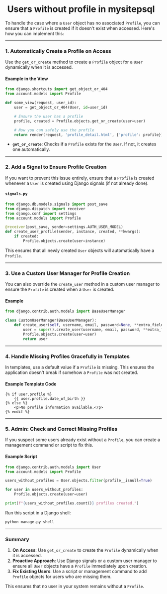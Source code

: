 #  Users without profile in mysitepsql

To handle the case where a `User` object has no associated `Profile`, you can ensure that a `Profile` is created if it doesn't exist when accessed. Here's how you can implement this:

---

### **1. Automatically Create a Profile on Access**

Use the `get_or_create` method to create a `Profile` object for a `User` dynamically when it is accessed.

#### Example in the View

```python
from django.shortcuts import get_object_or_404
from account.models import Profile

def some_view(request, user_id):
    user = get_object_or_404(User, id=user_id)

    # Ensure the user has a profile
    profile, created = Profile.objects.get_or_create(user=user)

    # Now you can safely use the profile
    return render(request, 'profile_detail.html', {'profile': profile})
```

- **`get_or_create`**: Checks if a `Profile` exists for the `User`. If not, it creates one automatically.

---

### **2. Add a Signal to Ensure Profile Creation**

If you want to prevent this issue entirely, ensure that a `Profile` is created whenever a `User` is created using Django signals (if not already done).

#### `signals.py`

```python
from django.db.models.signals import post_save
from django.dispatch import receiver
from django.conf import settings
from account.models import Profile

@receiver(post_save, sender=settings.AUTH_USER_MODEL)
def create_user_profile(sender, instance, created, **kwargs):
    if created:
        Profile.objects.create(user=instance)
```

This ensures that all newly created `User` objects will automatically have a `Profile`.

---

### **3. Use a Custom User Manager for Profile Creation**

You can also override the `create_user` method in a custom user manager to ensure the `Profile` is created when a `User` is created.

#### Example

```python
from django.contrib.auth.models import BaseUserManager

class CustomUserManager(BaseUserManager):
    def create_user(self, username, email, password=None, **extra_fields):
        user = super().create_user(username, email, password, **extra_fields)
        Profile.objects.create(user=user)
        return user
```

---

### **4. Handle Missing Profiles Gracefully in Templates**

In templates, use a default value if a `Profile` is missing. This ensures the application doesn't break if somehow a `Profile` was not created.

#### Example Template Code

```django
{% if user.profile %}
    {{ user.profile.date_of_birth }}
{% else %}
    <p>No profile information available.</p>
{% endif %}
```

---

### **5. Admin: Check and Correct Missing Profiles**

If you suspect some users already exist without a `Profile`, you can create a management command or script to fix this.

#### Example Script

```python
from django.contrib.auth.models import User
from account.models import Profile

users_without_profiles = User.objects.filter(profile__isnull=True)

for user in users_without_profiles:
    Profile.objects.create(user=user)

print(f"{users_without_profiles.count()} profiles created.")
```

Run this script in a Django shell:

```bash
python manage.py shell
```

---

### Summary

1. **On Access**: Use `get_or_create` to create the `Profile` dynamically when it is accessed.
2. **Proactive Approach**: Use Django signals or a custom user manager to ensure all `User` objects have a `Profile` immediately upon creation.
3. **Fix Existing Users**: Use a script or management command to add `Profile` objects for users who are missing them.

This ensures that no user in your system remains without a `Profile`.

